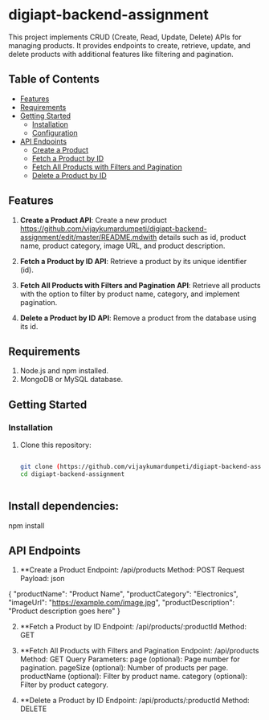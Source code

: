 # digiapt-backend-assignment

This project implements CRUD (Create, Read, Update, Delete) APIs for managing products. It provides endpoints to create, retrieve, update, and delete products with additional features like filtering and pagination.

## Table of Contents

- [Features](#features)
- [Requirements](#requirements)
- [Getting Started](#getting-started)
  - [Installation](#installation)
  - [Configuration](#configuration)
- [API Endpoints](#api-endpoints)
  - [Create a Product](#1-create-a-product)
  - [Fetch a Product by ID](#2-fetch-a-product-by-id)
  - [Fetch All Products with Filters and Pagination](#3-fetch-all-products-with-filters-and-pagination)
  - [Delete a Product by ID](#4-delete-a-product-by-id)

## Features

1. **Create a Product API**: Create a new product https://github.com/vijaykumardumpeti/digiapt-backend-assignment/edit/master/README.mdwith details such as id, product name, product category, image URL, and product description.

2. **Fetch a Product by ID API**: Retrieve a product by its unique identifier (id).

3. **Fetch All Products with Filters and Pagination API**: Retrieve all products with the option to filter by product name, category, and implement pagination.

4. **Delete a Product by ID API**: Remove a product from the database using its id.

## Requirements

1. Node.js and npm installed.
2. MongoDB or MySQL database.

## Getting Started

### Installation

1. Clone this repository:

   ```bash

   git clone (https://github.com/vijaykumardumpeti/digiapt-backend-assignment.git)https://github.com/vijaykumardumpeti/digiapt-backend-assignment.git
   cd digiapt-backend-assignment



## Install dependencies:
  npm install

## API Endpoints

1. **Create a Product
Endpoint: /api/products
Method: POST
Request Payload:
json

{
  "productName": "Product Name",
  "productCategory": "Electronics",
  "imageUrl": "https://example.com/image.jpg",
   "productDescription": "Product description goes here"
}

2. **Fetch a Product by ID
Endpoint: /api/products/:productId
Method: GET

4. **Fetch All Products with Filters and Pagination
Endpoint: /api/products
Method: GET
  Query Parameters:
    page (optional): Page number for pagination.
    pageSize (optional): Number of products per page.
    productName (optional): Filter by product name.
    category (optional): Filter by product category.
   
5. **Delete a Product by ID
  Endpoint: /api/products/:productId
  Method: DELETE   

   
